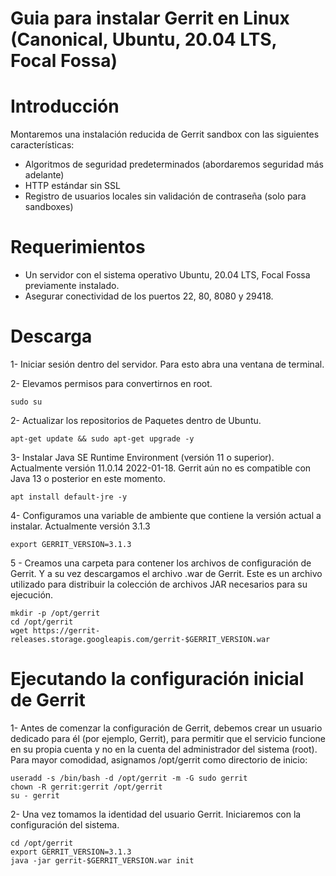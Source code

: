 Guia para instalar Gerrit en Linux (Canonical, Ubuntu, 20.04 LTS, Focal Fossa) 
=

Introducción
======
Montaremos una instalación reducida de Gerrit sandbox con las siguientes características:
- Algoritmos de seguridad predeterminados (abordaremos seguridad más adelante)
- HTTP estándar sin SSL
- Registro de usuarios locales sin validación de contraseña (solo para sandboxes)

Requerimientos
======

* Un servidor con el sistema operativo Ubuntu, 20.04 LTS, Focal Fossa previamente instalado.
* Asegurar conectividad de los puertos 22, 80, 8080 y 29418.

Descarga 
======

1- Iniciar sesión dentro del servidor. Para esto abra una ventana de terminal.

2- Elevamos permisos para convertirnos en root.

```
sudo su
```

2- Actualizar los repositorios de Paquetes dentro de Ubuntu.

```
apt-get update && sudo apt-get upgrade -y
```

3- Instalar Java SE Runtime Environment (versión 11 o superior). Actualmente versión 11.0.14 2022-01-18. Gerrit aún no es compatible con Java 13 o posterior en este momento.

```
apt install default-jre -y
```

4- Configuramos una variable de ambiente que contiene la versión actual a instalar. Actualmente versión 3.1.3

```
export GERRIT_VERSION=3.1.3
```

5 - Creamos una carpeta para contener los archivos de configuración de Gerrit. Y a su vez descargamos el archivo .war de Gerrit. Este es un archivo utilizado para distribuir la colección de archivos JAR necesarios para su ejecución.

```
mkdir -p /opt/gerrit
cd /opt/gerrit
wget https://gerrit-releases.storage.googleapis.com/gerrit-$GERRIT_VERSION.war
```
Ejecutando la configuración inicial de Gerrit
=====

1- Antes de comenzar la configuración de Gerrit, debemos crear un usuario dedicado para él (por ejemplo, Gerrit), para permitir que el servicio funcione en su propia cuenta y no en la cuenta del administrador del sistema (root). Para mayor comodidad, asignamos /opt/gerrit como directorio de inicio:

```
useradd -s /bin/bash -d /opt/gerrit -m -G sudo gerrit
chown -R gerrit:gerrit /opt/gerrit
su - gerrit
```

2- Una vez tomamos la identidad del usuario Gerrit. Iniciaremos con la configuración del sistema.

```
cd /opt/gerrit
export GERRIT_VERSION=3.1.3
java -jar gerrit-$GERRIT_VERSION.war init
```

